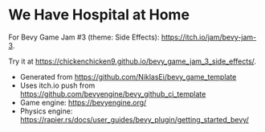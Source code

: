 # We Have Hospital at Home

For Bevy Game Jam #3 (theme: Side Effects): https://itch.io/jam/bevy-jam-3.

Try it at https://chickenchicken9.github.io/bevy_game_jam_3_side_effects/.

 - Generated from https://github.com/NiklasEi/bevy_game_template
 - Uses itch.io push from https://github.com/bevyengine/bevy_github_ci_template
 - Game engine: https://bevyengine.org/
 - Physics engine: https://rapier.rs/docs/user_guides/bevy_plugin/getting_started_bevy/